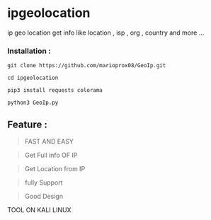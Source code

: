 # ipgeolocation
ip geo location get info like location , isp , org , country and more ...


### Installation : 

` git clone https://github.com/marioprox08/GeoIp.git `

` cd ipgeolocation `

` pip3 install requests colorama `

` python3 GeoIp.py `

## Feature : 
> FAST AND EASY

> Get Full info OF IP

> Get Location from IP

> fully Support 

> Good Design

TOOL ON KALI LINUX


